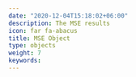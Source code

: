 ```yaml
---
date: "2020-12-04T15:18:02+06:00"
description: The MSE results
icon: far fa-abacus
title: MSE Object
type: objects
weight: 7
keywords: 
---
```

